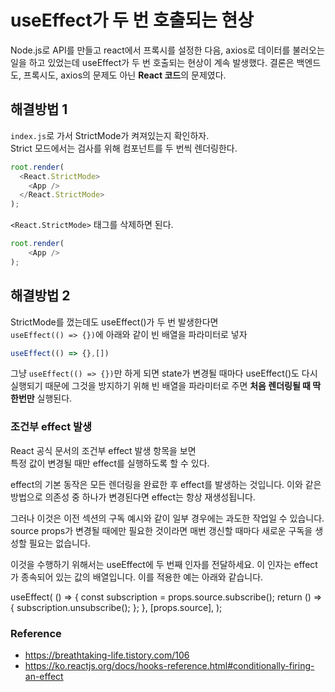 # useEffect가 두 번 호출되는 현상
Node.js로 API를 만들고 react에서 프록시를 설정한 다음, axios로 데이터를 불러오는 일을 하고 있었는데 useEffect가 두 번 호출되는 현상이 계속 발생했다. 결론은 백엔드도, 프록시도, axios의 문제도 아닌 **React 코드**의 문제였다.

## 해결방법 1
`index.js`로 가서 StrictMode가 켜져있는지 확인하자.  
Strict 모드에서는 검사를 위해 컴포넌트를 두 번씩 렌더링한다.

```js
root.render(
  <React.StrictMode>
    <App />
  </React.StrictMode>
);
```
`<React.StrictMode>` 태그를 삭제하면 된다.
```js
root.render(
    <App />
);
```

## 해결방법 2
StrictMode를 껐는데도 useEffect()가 두 번 발생한다면  
`useEffect(() => {})`에 아래와 같이 빈 배열을 파라미터로 넣자

```js
useEffect(() => {},[])
```

그냥 `useEffect(() => {})`만 하게 되면 state가 변경될 때마다 useEffect()도 다시 실행되기 때문에 그것을 방지하기 위해 빈 배열을 파라미터로 주면 **처음 렌더링될 때 딱 한번만** 실행된다.

### 조건부 effect 발생
React 공식 문서의 조건부 effect 발생 항목을 보면  
특정 값이 변경될 때만 effect를 실행하도록 할 수 있다.

effect의 기본 동작은 모든 렌더링을 완료한 후 effect를 발생하는 것입니다. 이와 같은 방법으로 의존성 중 하나가 변경된다면 effect는 항상 재생성됩니다.

그러나 이것은 이전 섹션의 구독 예시와 같이 일부 경우에는 과도한 작업일 수 있습니다. source props가 변경될 때에만 필요한 것이라면 매번 갱신할 때마다 새로운 구독을 생성할 필요는 없습니다.

이것을 수행하기 위해서는 useEffect에 두 번째 인자를 전달하세요. 이 인자는 effect가 종속되어 있는 값의 배열입니다. 이를 적용한 예는 아래와 같습니다.

useEffect(
  () => {
    const subscription = props.source.subscribe();
    return () => {
      subscription.unsubscribe();
    };
  },
  [props.source],
);

### Reference
- https://breathtaking-life.tistory.com/106
- https://ko.reactjs.org/docs/hooks-reference.html#conditionally-firing-an-effect